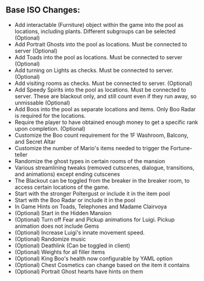 ## Base ISO Changes:
- Add interactable (Furniture) object within the game into the pool as locations, including plants. Different subgroups can be selected
(Optional)
- Add Portrait Ghosts into the pool as locations. Must be connected to server (Optional)
- Add Toads into the pool as locations. Must be connected to server (Optional)
- Add turning on Lights as checks. Must be connected to server. (Optional)
- Add visiting rooms as checks. Must be connected to server. (Optional)
- Add Speedy Spirits into the pool as locations. Must be connected to server. These are blackout only, and still count even if they run away, so unmissable (Optional)
- Add Boos into the pool as separate locations and items. Only Boo Radar is required for the locations.  
- Require the player to have obtained enough money to get a specific rank upon completion. (Optional) 
- Customize the Boo count requirement for the 1F Washroom, Balcony, and Secret Altar
- Customize the number of Mario's items needed to trigger the Fortune-teller
- Randomize the ghost types in certain rooms of the mansion
- Various streamlining tweaks (removed cutscenes, dialogue, transitions, and animations) except ending cutscenes
- The Blackout can be toggled from the breaker in the breaker room, to access certain locations of the game.
- Start with the stronger Poltergust or include it in the item pool
- Start with the Boo Radar or include it in the pool
- In Game Hints on Toads, Telephones and Madame Clairvoya
- (Optional) Start in the Hidden Mansion
- (Optional) Turn off Fear and Pickup animations for Luigi. Pickup animation does not include Gems
- (Optional) Increase Luigi's innate movement speed.
- (Optional) Randomize music
- (Optional) Deathlink (Can be toggled in client)
- (Optional) Weights for all filler items
- (Optional) King Boo's health now configurable by YAML option
- (Optional) Chest Cosmetics can change based on the item it contains
- (Optional) Portrait Ghost hearts have hints on them
